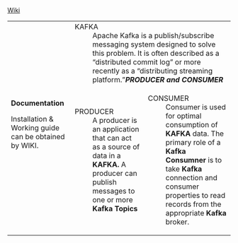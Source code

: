 [Wiki]()
<table><tr><td ROWSPAN="2"><strong>Documentation</strong><p>Installation & Working guide can be obtained by WIKI.</p></td><td COLSPAN="2"><dl><dt>KAFKA</dt><dd>Apache Kafka is a publish/subscribe messaging system designed to solve this problem.
It is often described as a “distributed commit log” or more recently as a “distributing
streaming platform.”<strong><i>PRODUCER and CONSUMER</i></strong></dd></dl></td></tr>

<tr><td><dl><dt>PRODUCER</dt><dd>A producer is an application that can act as a source of data in a <strong>KAFKA.</strong>  A producer can publish messages to one or more <b>Kafka Topics</b></dd></dl></td><td><dl><dt>CONSUMER</dt><dd>Consumer is used for optimal consumption of <b>KAFKA</b> data. The primary role of a <b>Kafka Consumner</b> is to take <b>Kafka</b> connection and consumer properties to read records from the appropriate <b>Kafka</b> broker.</dd></dl></td></tr>

</table>
